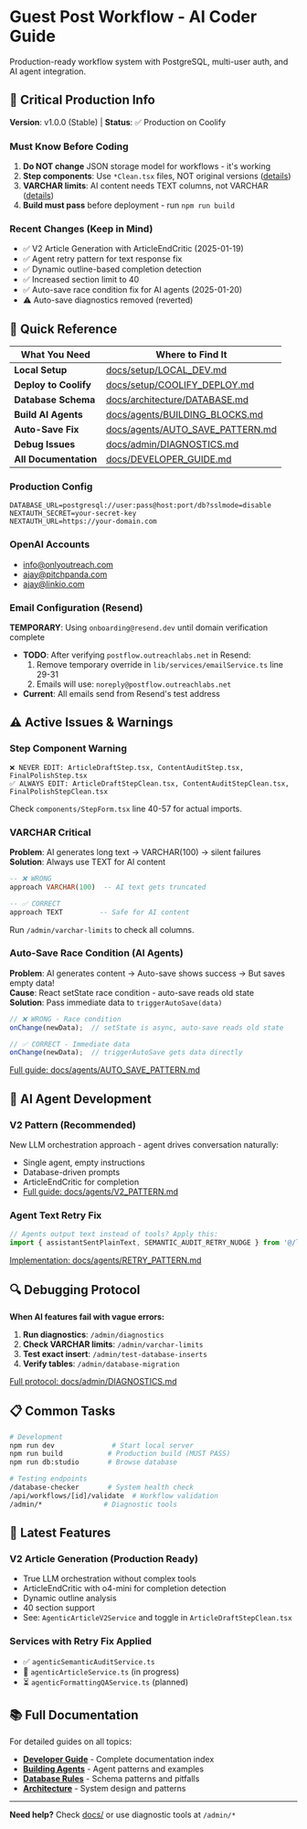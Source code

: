 # Guest Post Workflow - AI Coder Guide

Production-ready workflow system with PostgreSQL, multi-user auth, and AI agent integration.

## 🚨 Critical Production Info

**Version**: v1.0.0 (Stable) | **Status**: ✅ Production on Coolify

### Must Know Before Coding
1. **Do NOT change** JSON storage model for workflows - it's working
2. **Step components**: Use `*Clean.tsx` files, NOT original versions ([details](#step-component-warning))
3. **VARCHAR limits**: AI content needs TEXT columns, not VARCHAR ([details](#varchar-critical))
4. **Build must pass** before deployment - run `npm run build`

### Recent Changes (Keep in Mind)
- ✅ V2 Article Generation with ArticleEndCritic (2025-01-19)
- ✅ Agent retry pattern for text response fix
- ✅ Dynamic outline-based completion detection
- ✅ Increased section limit to 40
- ✅ Auto-save race condition fix for AI agents (2025-01-20)
- ⚠️ Auto-save diagnostics removed (reverted)

## 🔧 Quick Reference

| What You Need | Where to Find It |
|--------------|------------------|
| **Local Setup** | [docs/setup/LOCAL_DEV.md](docs/setup/LOCAL_DEV.md) |
| **Deploy to Coolify** | [docs/setup/COOLIFY_DEPLOY.md](docs/setup/COOLIFY_DEPLOY.md) |
| **Database Schema** | [docs/architecture/DATABASE.md](docs/architecture/DATABASE.md) |
| **Build AI Agents** | [docs/agents/BUILDING_BLOCKS.md](docs/agents/BUILDING_BLOCKS.md) |
| **Auto-Save Fix** | [docs/agents/AUTO_SAVE_PATTERN.md](docs/agents/AUTO_SAVE_PATTERN.md) |
| **Debug Issues** | [docs/admin/DIAGNOSTICS.md](docs/admin/DIAGNOSTICS.md) |
| **All Documentation** | [docs/DEVELOPER_GUIDE.md](docs/DEVELOPER_GUIDE.md) |

### Production Config
```env
DATABASE_URL=postgresql://user:pass@host:port/db?sslmode=disable
NEXTAUTH_SECRET=your-secret-key
NEXTAUTH_URL=https://your-domain.com
```

### OpenAI Accounts
- info@onlyoutreach.com
- ajay@pitchpanda.com  
- ajay@linkio.com

### Email Configuration (Resend)
**TEMPORARY**: Using `onboarding@resend.dev` until domain verification complete
- **TODO**: After verifying `postflow.outreachlabs.net` in Resend:
  1. Remove temporary override in `lib/services/emailService.ts` line 29-31
  2. Emails will use: `noreply@postflow.outreachlabs.net`
- **Current**: All emails send from Resend's test address

## ⚠️ Active Issues & Warnings

### Step Component Warning
```
❌ NEVER EDIT: ArticleDraftStep.tsx, ContentAuditStep.tsx, FinalPolishStep.tsx
✅ ALWAYS EDIT: ArticleDraftStepClean.tsx, ContentAuditStepClean.tsx, FinalPolishStepClean.tsx
```
Check `components/StepForm.tsx` line 40-57 for actual imports.

### VARCHAR Critical
**Problem**: AI generates long text → VARCHAR(100) → silent failures  
**Solution**: Always use TEXT for AI content
```sql
-- ❌ WRONG
approach VARCHAR(100)  -- AI text gets truncated

-- ✅ CORRECT  
approach TEXT         -- Safe for AI content
```
Run `/admin/varchar-limits` to check all columns.

### Auto-Save Race Condition (AI Agents)
**Problem**: AI generates content → Auto-save shows success → But saves empty data!  
**Cause**: React setState race condition - auto-save reads old state  
**Solution**: Pass immediate data to `triggerAutoSave(data)`
```typescript
// ❌ WRONG - Race condition
onChange(newData);  // setState is async, auto-save reads old state

// ✅ CORRECT - Immediate data
onChange(newData);  // triggerAutoSave gets data directly
```
[Full guide: docs/agents/AUTO_SAVE_PATTERN.md](docs/agents/AUTO_SAVE_PATTERN.md)

## 🤖 AI Agent Development

### V2 Pattern (Recommended)
New LLM orchestration approach - agent drives conversation naturally:
- Single agent, empty instructions
- Database-driven prompts
- ArticleEndCritic for completion
- [Full guide: docs/agents/V2_PATTERN.md](docs/agents/V2_PATTERN.md)

### Agent Text Retry Fix
```typescript
// Agents output text instead of tools? Apply this:
import { assistantSentPlainText, SEMANTIC_AUDIT_RETRY_NUDGE } from '@/lib/utils/agentUtils';
```
[Implementation: docs/agents/RETRY_PATTERN.md](docs/agents/RETRY_PATTERN.md)

## 🔍 Debugging Protocol

**When AI features fail with vague errors:**

1. **Run diagnostics**: `/admin/diagnostics`
2. **Check VARCHAR limits**: `/admin/varchar-limits` 
3. **Test exact insert**: `/admin/test-database-inserts`
4. **Verify tables**: `/admin/database-migration`

[Full protocol: docs/admin/DIAGNOSTICS.md](docs/admin/DIAGNOSTICS.md)

## 📋 Common Tasks

```bash
# Development
npm run dev              # Start local server
npm run build           # Production build (MUST PASS)
npm run db:studio       # Browse database

# Testing endpoints
/database-checker       # System health check
/api/workflows/[id]/validate  # Workflow validation
/admin/*               # Diagnostic tools
```

## 🚀 Latest Features

### V2 Article Generation (Production Ready)
- True LLM orchestration without complex tools
- ArticleEndCritic with o4-mini for completion detection  
- Dynamic outline analysis
- 40 section support
- See: `AgenticArticleV2Service` and toggle in `ArticleDraftStepClean.tsx`

### Services with Retry Fix Applied
- ✅ `agenticSemanticAuditService.ts`
- 🔄 `agenticArticleService.ts` (in progress)
- ⏳ `agenticFormattingQAService.ts` (planned)

## 📚 Full Documentation

For detailed guides on all topics:
- **[Developer Guide](docs/DEVELOPER_GUIDE.md)** - Complete documentation index
- **[Building Agents](docs/agents/)** - Agent patterns and examples
- **[Database Rules](docs/db/)** - Schema patterns and pitfalls
- **[Architecture](docs/architecture/)** - System design and patterns

---

**Need help?** Check [docs/](docs/) or use diagnostic tools at `/admin/*`